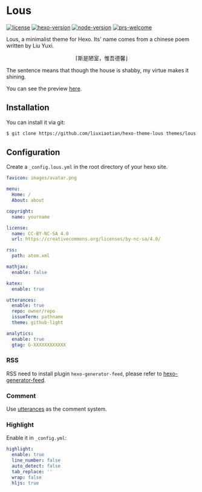 # Lous

[![license](https://img.shields.io/github/license/liuxiaotian/hexo-theme-lous)](https://github.com/liuxiaotian/hexo-theme-lous/blob/main/LICENSE)
[![hexo-version](https://img.shields.io/badge/hexo-5.0+-0E83CD?logo=hexo)](https://hexo.io/)
[![node-version](https://img.shields.io/badge/node-10.13+-339933?logo=node.js)](https://nodejs.org/en/)
[![prs-welcome](https://img.shields.io/badge/PRs-welcome-brightgreen.svg?logo=github)](https://github.com/liuxiaotian/hexo-theme-lous/pulls)

Lous, a minimalist theme for Hexo. Its' name comes from a chinese poem written by Liu Yuxi.

<p align="center">⌈斯是陋室，惟吾德馨⌋</p>

The sentence means that though the house is shabby, my virtue makes it shining.

You can see the preview [here](https://liuxiaotian.com).

## Installation

You can install it via git:

``` bash
$ git clone https://github.com/liuxiaotian/hexo-theme-lous themes/lous
```

## Configuration

Create a `_config.lous.yml` in the root directory of your hexo site.

``` yml
favicon: images/avatar.png

menu:
  Home: /
  About: about

copyright:
  name: yourname

license:
  name: CC-BY-NC-SA 4.0
  url: https://creativecommons.org/licenses/by-nc-sa/4.0/

rss:
  path: atom.xml

mathjax:
  enable: false

katex:
  enable: true

utterances:
  enable: true
  repo: owner/repo
  issueTerm: pathname
  theme: github-light

analytics:
  enable: true
  gtag: G-XXXXXXXXXXXX
```

### RSS

RSS need to install plugin `hexo-generator-feed`, please refer to [hexo-generator-feed](https://github.com/hexojs/hexo-generator-feed).

### Comment

Use [utterances](https://utteranc.es/) as the comment system.

### Highlight

Enable it in `_config.yml`:

``` yml
highlight:
  enable: true
  line_number: false
  auto_detect: false
  tab_replace: ''
  wrap: false
  hljs: true
```
